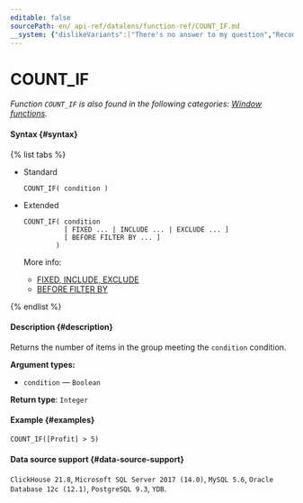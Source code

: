 ```yaml
---
editable: false
sourcePath: en/_api-ref/datalens/function-ref/COUNT_IF.md
__system: {"dislikeVariants":["There's no answer to my question","Recommendations aren't helpful","Content does not match the title","Other"]}
---
```


# COUNT_IF

_Function `COUNT_IF` is also found in the following categories: [Window functions](COUNT_IF_WINDOW.md)._

#### Syntax {#syntax}

{% list tabs %}

- Standard

  ```
  COUNT_IF( condition )
  ```

- Extended

  ```
  COUNT_IF( condition
            [ FIXED ... | INCLUDE ... | EXCLUDE ... ]
            [ BEFORE FILTER BY ... ]
          )
  ```

  More info:
  - [FIXED, INCLUDE, EXCLUDE](aggregation-functions.md#syntax-lod)
  - [BEFORE FILTER BY](aggregation-functions.md#syntax-before-filter-by)

{% endlist %}

#### Description {#description}
Returns the number of items in the group meeting the `condition` condition.

**Argument types:**
- `condition` — `Boolean`


**Return type**: `Integer`

#### Example {#examples}

```
COUNT_IF([Profit] > 5)
```


#### Data source support {#data-source-support}

`ClickHouse 21.8`, `Microsoft SQL Server 2017 (14.0)`, `MySQL 5.6`, `Oracle Database 12c (12.1)`, `PostgreSQL 9.3`, `YDB`.
